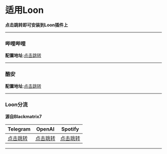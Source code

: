 # 适用Loon
**点击跳转即可安装到Loon插件上**

---

### 哔哩哔哩
**配置地址**:[点击跳转](https://www.nsloon.com/openloon/import?plugin=https://github.com/z-jinke/loon/raw/refs/heads/main/Plugin/BiliBili)

---

### 酷安
**配置地址**:[点击跳转](https://www.nsloon.com/openloon/import?plugin=https://github.com/z-jinke/loon/raw/refs/heads/main/Plugin/Coolapk)

---

### Loon分流
**源自Blackmatrix7**

| **Telegram**                                                                                                         | **OpenAI**                                                                                                           | **Spotify**                                                                                                          |
|----------------------------------------------------------------------------------------------------------------------|---------------------------------------------------------------------------------------------------------------------|---------------------------------------------------------------------------------------------------------------------|
| [点击跳转](https://raw.githubusercontent.com/blackmatrix7/ios_rule_script/master/rule/Loon/Telegram/Telegram.list)   | [点击跳转](https://raw.githubusercontent.com/blackmatrix7/ios_rule_script/master/rule/Loon/OpenAI/OpenAI.list)      | [点击跳转](https://raw.githubusercontent.com/blackmatrix7/ios_rule_script/master/rule/Loon/OpenAI/Spotify.list)     |

---
